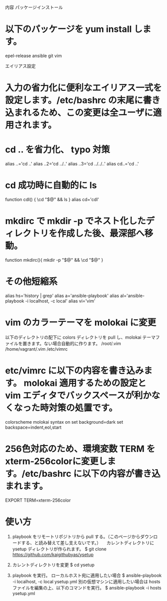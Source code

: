 内容
パッケージインストール
# 以下のパッケージを yum install します。
epel-release
ansible
git
vim

エイリアス設定
# 入力の省力化に便利なエイリアス一式を設定します。/etc/bashrc の末尾に書き込まれるため、この変更は全ユーザに適用されます。
# cd .. を省力化、 typo 対策
alias ..='cd ..'
alias ..2='cd ../..'
alias ..3='cd ../../..'
alias cd..='cd ..'

# cd 成功時に自動的に ls
function cdl() {
  \cd "$@" && ls
}
alias cd='cdl'

# mkdirc で mkdir -p でネスト化したディレクトリを作成した後、最深部へ移動。
function mkdirc(){
  mkdir -p "$@" && \cd "$@"
}

# その他短縮系
alias hs='history | grep'
alias a='ansible-playbook'
alias al='ansible-playbook -i localhost, -c local'
alias vi='vim'

# vim のカラーテーマを molokai に変更
以下のディレクトリの配下に colors ディレクトリを pull し、molokai テーマファイルを置きます。ない場合自動的に作ります。
/root/.vim
/home/vagrant/.vim
/etc/vimrc

# etc/vimrc に以下の内容を書き込みます。 molokai 適用するための設定と vim エディタでバックスペースが利かなくなった時対策の処置です。
colorscheme molokai
syntax on
set background=dark
set backspace=indent,eol,start

# 256色対応のため、環境変数 TERM をxterm-256colorに変更します。/etc/bashrc に以下の内容が書き込まれます。
EXPORT TERM=xterm-256color


# 使い方
1. playbook をリモートリポジトリから pull する。（このページからダウンロードする、と読み替えて差し支えないです。）
　カレントディレクトリに ysetup ディレクトリが作られます。
$ git clone https://github.com/kaigithubyas/ysetup

2. カレントディレクトリを変更
$ cd ysetup

3. playbook を実行。
ローカルホスト宛に適用したい場合
$ ansible-playbook -i localhost, -c local ysetup.yml
別の仮想マシンに適用したい場合は hosts ファイルを編集の上、以下のコマンドを実行。
$ ansible-playbook -i hosts ysetup.yml
